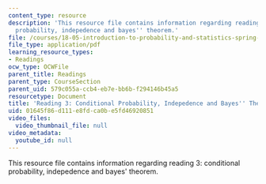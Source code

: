 ```yaml
---
content_type: resource
description: 'This resource file contains information regarding reading 3: conditional
  probability, indepedence and bayes'' theorem.'
file: /courses/18-05-introduction-to-probability-and-statistics-spring-2014/01645f86d111e8fdca0be5fd46920851_MIT18_05S14_Reading3.pdf
file_type: application/pdf
learning_resource_types:
- Readings
ocw_type: OCWFile
parent_title: Readings
parent_type: CourseSection
parent_uid: 579c055a-ccb4-eb7e-bb6b-f294146b45a5
resourcetype: Document
title: 'Reading 3: Conditional Probability, Indepedence and Bayes'' Theorem'
uid: 01645f86-d111-e8fd-ca0b-e5fd46920851
video_files:
  video_thumbnail_file: null
video_metadata:
  youtube_id: null
---
```

This resource file contains information regarding reading 3: conditional probability, indepedence and bayes' theorem.


